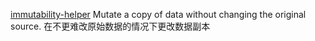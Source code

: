 
[immutability-helper](https://github.com/kolodny/immutability-helper)
Mutate a copy of data without changing the original source.
在不更难改原始数据的情况下更改数据副本